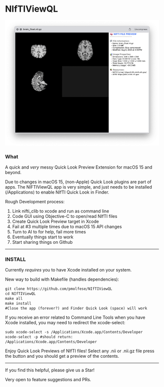 # NIfTIViewQL

![screenshot image](image002.png)

### What

A quick and *very* messy Quick Look Preview Extension for macOS 15 and beyond. 

Due to changes in macOS 15, (non-Apple) Quick Look plugins are part of apps. The NIFTIViewQL 
app is very simple, and just needs to be installed (/Applications) to enable NIfTI Quick Look 
in Finder. 

Rough Development process:
1. Link nifti_clib to xcode and run as command line
2. Code GUI using Objective-C to open/read NIfTI files
3. Create Quick Look Preview target in Xcode
4. Fail at #3 multiple times due to macOS 15 API changes
5. Turn to AI to for help, fail more times
6. Eventually things start to work
7. Start sharing things on Github

---

### INSTALL

Currently *requires* you to have Xcode installed on your system.

New way to build with Makefile (handles dependencies):
```
git clone https://github.com/pmolfese/NIfTIViewQL
cd NIfTIViewQL
make all
make install
#Close the app (forever?) and Finder Quick Look (space) will work
```

If you receive an error related to Command Line Tools when you have Xcode installed,
you may need to redirect the xcode-select:
```
sudo xcode-select -s /Applications/Xcode.app/Contents/Developer
xcode-select -p #should return: /Applications/Xcode.app/Contents/Developer
```

Enjoy Quick Look Previews of NIfTI files! Select any .nii or .nii.gz file
press the <space> button and you should get a preview of the contents.

---

If you find this helpful, please give us a Star!

Very open to feature suggestions and PRs.
